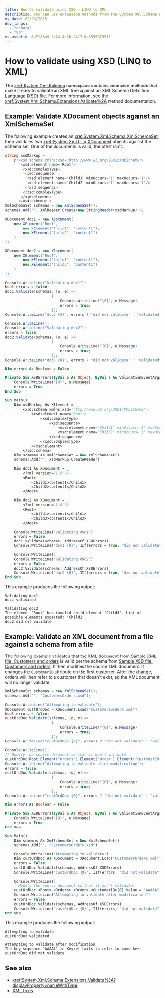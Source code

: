 ```yaml
---
title: How to validate using XSD - LINQ to XML
description: You can use extension methods from the System.Xml.Schema namespace to validate an XML tree against an XML Schema Definition Language (XSD) file.
ms.date: 07/20/2015
dev_langs:
  - "csharp"
  - "vb"
ms.assetid: 6a7f83a9-2d74-4c2b-8417-0a8595879516
---
```


# How to validate using XSD (LINQ to XML)

The <xref:System.Xml.Schema> namespace contains extension methods that make it easy to validate an XML tree against an XML Schema Definition Language (XSD) file. For more information, see the <xref:System.Xml.Schema.Extensions.Validate%2A> method documentation.

## Example: Validate XDocument objects against an XmlSchemaSet

The following example creates an <xref:System.Xml.Schema.XmlSchemaSet>, then validates two <xref:System.Xml.Linq.XDocument> objects against the schema set. One of the documents is valid, the other isn't.

```csharp
string xsdMarkup =
    @"<xsd:schema xmlns:xsd='http://www.w3.org/2001/XMLSchema'>
       <xsd:element name='Root'>
        <xsd:complexType>
         <xsd:sequence>
          <xsd:element name='Child1' minOccurs='1' maxOccurs='1'/>
          <xsd:element name='Child2' minOccurs='1' maxOccurs='1'/>
         </xsd:sequence>
        </xsd:complexType>
       </xsd:element>
      </xsd:schema>";
XmlSchemaSet schemas = new XmlSchemaSet();
schemas.Add("", XmlReader.Create(new StringReader(xsdMarkup)));

XDocument doc1 = new XDocument(
    new XElement("Root",
        new XElement("Child1", "content1"),
        new XElement("Child2", "content1")
    )
);

XDocument doc2 = new XDocument(
    new XElement("Root",
        new XElement("Child1", "content1"),
        new XElement("Child3", "content1")
    )
);

Console.WriteLine("Validating doc1");
bool errors = false;
doc1.Validate(schemas, (o, e) =>
                     {
                         Console.WriteLine("{0}", e.Message);
                         errors = true;
                     });
Console.WriteLine("doc1 {0}", errors ? "did not validate" : "validated");

Console.WriteLine();
Console.WriteLine("Validating doc2");
errors = false;
doc2.Validate(schemas, (o, e) =>
                     {
                         Console.WriteLine("{0}", e.Message);
                         errors = true;
                     });
Console.WriteLine("doc2 {0}", errors ? "did not validate" : "validated");
```

```vb
Dim errors As Boolean = False

Private Sub XSDErrors(ByVal o As Object, ByVal e As ValidationEventArgs)
    Console.WriteLine("{0}", e.Message)
    errors = True
End Sub

Sub Main()
    Dim xsdMarkup As XElement = _
        <xsd:schema xmlns:xsd='http://www.w3.org/2001/XMLSchema'>
            <xsd:element name='Root'>
                <xsd:complexType>
                    <xsd:sequence>
                        <xsd:element name='Child1' minOccurs='1' maxOccurs='1'/>
                        <xsd:element name='Child2' minOccurs='1' maxOccurs='1'/>
                    </xsd:sequence>
                </xsd:complexType>
            </xsd:element>
        </xsd:schema>
    Dim schemas As XmlSchemaSet = New XmlSchemaSet()
    schemas.Add("", xsdMarkup.CreateReader)

    Dim doc1 As XDocument = _
        <?xml version='1.0'?>
        <Root>
            <Child1>content1</Child1>
            <Child2>content1</Child2>
        </Root>

    Dim doc2 As XDocument = _
        <?xml version='1.0'?>
        <Root>
            <Child1>content1</Child1>
            <Child3>content1</Child3>
        </Root>

    Console.WriteLine("Validating doc1")
    errors = False
    doc1.Validate(schemas, AddressOf XSDErrors)
    Console.WriteLine("doc1 {0}", IIf(errors = True, "did not validate", "validated"))

    Console.WriteLine()
    Console.WriteLine("Validating doc2")
    errors = False
    doc2.Validate(schemas, AddressOf XSDErrors)
    Console.WriteLine("doc2 {0}", IIf(errors = True, "did not validate", "validated"))
End Sub
```

This example produces the following output:

```output
Validating doc1
doc1 validated

Validating doc2
The element 'Root' has invalid child element 'Child3'. List of possible elements expected: 'Child2'.
doc2 did not validate
```

## Example: Validate an XML document from a file against a schema from a file

The following example validates that the XML document from [Sample XML file: Customers and orders](sample-xml-file-customers-orders.md) is valid per the schema from [Sample XSD file: Customers and orders](sample-xsd-file-customers-orders.md). It then modifies the source XML document. It changes the `CustomerID` attribute on the first customer. After the change, orders will then refer to a customer that doesn't exist, so the XML document will no longer validate.

```csharp
XmlSchemaSet schemas = new XmlSchemaSet();
schemas.Add("", "CustomersOrders.xsd");

Console.WriteLine("Attempting to validate");
XDocument custOrdDoc = XDocument.Load("CustomersOrders.xml");
bool errors = false;
custOrdDoc.Validate(schemas, (o, e) =>
                     {
                         Console.WriteLine("{0}", e.Message);
                         errors = true;
                     });
Console.WriteLine("custOrdDoc {0}", errors ? "did not validate" : "validated");

Console.WriteLine();
// Modify the source document so that it won't validate.
custOrdDoc.Root.Element("Orders").Element("Order").Element("CustomerID").Value = "AAAAA";
Console.WriteLine("Attempting to validate after modification");
errors = false;
custOrdDoc.Validate(schemas, (o, e) =>
                     {
                         Console.WriteLine("{0}", e.Message);
                         errors = true;
                     });
Console.WriteLine("custOrdDoc {0}", errors ? "did not validate" : "validated");
```

```vb
Dim errors As Boolean = False

Private Sub XSDErrors(ByVal o As Object, ByVal e As ValidationEventArgs)
    Console.WriteLine("{0}", e.Message)
    errors = True
End Sub

Sub Main()
    Dim schemas As XmlSchemaSet = New XmlSchemaSet()
    schemas.Add("", "CustomersOrders.xsd")

    Console.WriteLine("Attempting to validate")
    Dim custOrdDoc As XDocument = XDocument.Load("CustomersOrders.xml")
    errors = False
    custOrdDoc.Validate(schemas, AddressOf XSDErrors)
    Console.WriteLine("custOrdDoc {0}", IIf(errors, "did not validate", "validated"))

    Console.WriteLine()
    ' Modify the source document so that it won't validate.
    custOrdDoc.<Root>.<Orders>.<Order>.<CustomerID>(0).Value = "AAAAA"
    Console.WriteLine("Attempting to validate after modification")
    errors = False
    custOrdDoc.Validate(schemas, AddressOf XSDErrors)
    Console.WriteLine("custOrdDoc {0}", IIf(errors, "did not validate", "validated"))
End Sub
```

This example produces the following output:

```output
Attempting to validate
custOrdDoc validated

Attempting to validate after modification
The key sequence 'AAAAA' in Keyref fails to refer to some key.
custOrdDoc did not validate
```

## See also

- <xref:System.Xml.Schema.Extensions.Validate%2A?displayProperty=nameWithType>
- [XML trees](functional-construction.md)
